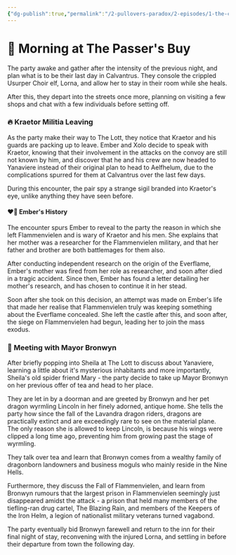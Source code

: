 ```yaml
---
{"dg-publish":true,"permalink":"/2-pullovers-paradox/2-episodes/1-the-calvantrus-convergence/sessions/session-4-the-pullovers-paradox/","created":"2025-09-16T12:46:12.623+02:00","updated":"2025-10-03T14:42:41.977+02:00"}
---
```



# 🌄 Morning at The Passer's Buy

The party awake and gather after the intensity of the previous night, and plan what is to be their last day in Calvantrus. They console the crippled Usurper Choir elf, Lorna, and allow her to stay in their room while she heals.

After this, they depart into the streets once more, planning on visiting a few shops and chat with a few individuals before setting off.
### 🔥 Kraetor Militia Leaving

As the party make their way to The Lott, they notice that Kraetor and his guards are packing up to leave. Ember and Xolo decide to speak with Kraetor, knowing that their involvement in the attacks on the convoy are still not known by him, and discover that he and his crew are now headed to Yanaviere instead of their original plan to head to Aelfhelum, due to the complications spurred for them at Calvantrus over the last few days.

During this encounter, the pair spy a strange sigil branded into Kraetor's eye, unlike anything they have seen before. 
#### ❤️‍🔥 Ember's History

The encounter spurs Ember to reveal to the party the reason in which she left Flammenvielen and is wary of Kraetor and his men. She explains that her mother was a researcher for the Flammenvielen military, and that her father and brother are both battlemages for them also. 

After conducting independent research on the origin of the Everflame, Ember's mother was fired from her role as researcher, and soon after died in a tragic accident. Since then, Ember has found a letter detailing her mother's research, and has chosen to continue it in her stead. 

Soon after she took on this decision, an attempt was made on Ember's life that made her realise that Flammenvielen truly was keeping something about the Everflame concealed. She left the castle after this, and soon after, the siege on Flammenvielen had begun, leading her to join the mass exodus.
### 🐲 Meeting with Mayor Bronwyn

After briefly popping into Sheila at The Lott to discuss about Yanaviere, learning a little about it's mysterious inhabitants and more importantly, Sheila's old spider friend Mary - the party decide to take up Mayor Bronwyn on her previous offer of tea and head to her place.

They are let in by a doorman and are greeted by Bronwyn and her pet dragon wyrmling Lincoln in her finely adorned, antique home. She tells the party how since the fall of the Lavandra dragon riders, dragons are practically extinct and are exceedingly rare to see on the material plane. The only reason she is allowed to keep Lincoln, is because his wings were clipped a long time ago, preventing him from growing past the stage of wyrmling.

They talk over tea and learn that Bronwyn comes from a wealthy family of dragonborn landowners and business moguls who mainly reside in the Nine Hells.

Furthermore, they discuss the Fall of Flammenvielen, and learn from Bronwyn rumours that the largest prison in Flammenvielen seemingly just disappeared amidst the attack - a prison that held many members of the tiefling-ran drug cartel, The Blazing Rain, and members of the Keepers of the Iron Helm, a legion of nationalist military veterans turned vagabond.

The party eventually bid Bronwyn farewell and return to the inn for their final night of stay, reconvening with the injured Lorna, and settling in before their departure from town the following day.